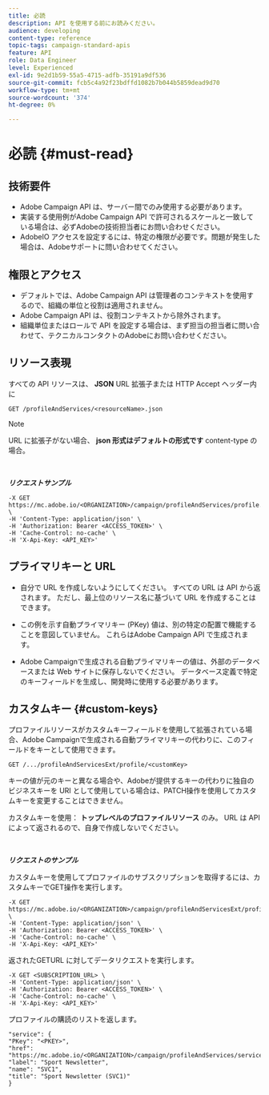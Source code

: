 ```yaml
---
title: 必読
description: API を使用する前にお読みください。
audience: developing
content-type: reference
topic-tags: campaign-standard-apis
feature: API
role: Data Engineer
level: Experienced
exl-id: 9e2d1b59-55a5-4715-adfb-35191a9df536
source-git-commit: fcb5c4a92f23bdffd1082b7b044b5859dead9d70
workflow-type: tm+mt
source-wordcount: '374'
ht-degree: 0%

---
```


# 必読 {#must-read}

## 技術要件

* Adobe Campaign API は、サーバー間でのみ使用する必要があります。
* 実装する使用例がAdobe Campaign API で許可されるスケールと一致している場合は、必ずAdobeの技術担当者にお問い合わせください。
* AdobeIO アクセスを設定するには、特定の権限が必要です。問題が発生した場合は、Adobeサポートに問い合わせてください。

## 権限とアクセス

* デフォルトでは、Adobe Campaign API は管理者のコンテキストを使用するので、組織の単位と役割は適用されません。
* Adobe Campaign API は、役割コンテキストから除外されます。
* 組織単位またはロールで API を設定する場合は、まず担当の担当者に問い合わせて、テクニカルコンタクトのAdobeにお問い合わせください。

## リソース表現

すべての API リソースは、 **JSON** URL 拡張子または HTTP Accept ヘッダー内に

`GET /profileAndServices/<resourceName>.json`

>[!NOTE]
>
>URL に拡張子がない場合、 **json 形式はデフォルトの形式です** content-type の場合。

<br/>

***リクエストサンプル***

```
-X GET https://mc.adobe.io/<ORGANIZATION>/campaign/profileAndServices/profile.json \
-H 'Content-Type: application/json' \
-H 'Authorization: Bearer <ACCESS_TOKEN>' \
-H 'Cache-Control: no-cache' \
-H 'X-Api-Key: <API_KEY>'
```

## プライマリキーと URL

* 自分で URL を作成しないようにしてください。 すべての URL は API から返されます。 ただし、最上位のリソース名に基づいて URL を作成することはできます。

* この例を示す自動プライマリキー (PKey) 値は、別の特定の配置で機能することを意図していません。 これらはAdobe Campaign API で生成されます。

* Adobe Campaignで生成される自動プライマリキーの値は、外部のデータベースまたは Web サイトに保存しないでください。 データベース定義で特定のキーフィールドを生成し、開発時に使用する必要があります。

## カスタムキー {#custom-keys}

プロファイルリソースがカスタムキーフィールドを使用して拡張されている場合、Adobe Campaignで生成される自動プライマリキーの代わりに、このフィールドをキーとして使用できます。

`GET /.../profileAndServicesExt/profile/<customKey>`

キーの値が元のキーと異なる場合や、Adobeが提供するキーの代わりに独自のビジネスキーを URI として使用している場合は、PATCH操作を使用してカスタムキーを変更することはできません。

カスタムキーを使用： **トップレベルのプロファイルリソース** のみ。 URL は API によって返されるので、自身で作成しないでください。

<br/>

***リクエストのサンプル***

カスタムキーを使用してプロファイルのサブスクリプションを取得するには、カスタムキーでGET操作を実行します。

```
-X GET https://mc.adobe.io/<ORGANIZATION>/campaign/profileAndServicesExt/profile/<customKey> \
-H 'Content-Type: application/json' \
-H 'Authorization: Bearer <ACCESS_TOKEN>' \
-H 'Cache-Control: no-cache' \
-H 'X-Api-Key: <API_KEY>'
```

返されたGETURL に対してデータリクエストを実行します。

```
-X GET <SUBSCRIPTION_URL> \
-H 'Content-Type: application/json' \
-H 'Authorization: Bearer <ACCESS_TOKEN>' \
-H 'Cache-Control: no-cache' \
-H 'X-Api-Key: <API_KEY>'
```

プロファイルの購読のリストを返します。

```
"service": {
"PKey": "<PKEY>",
"href": "https://mc.adobe.io/<ORGANIZATION>/campaign/profileAndServices/service/<PKEY>",
"label": "Sport Newsletter",
"name": "SVC1",
"title": "Sport Newsletter (SVC1)"
}
```
